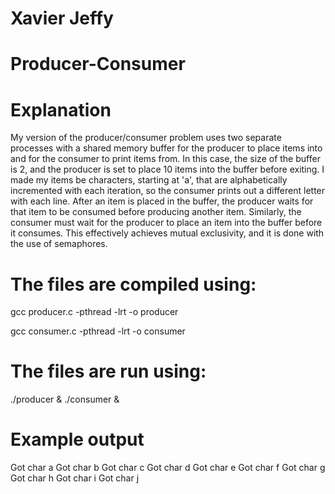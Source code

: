 # Xavier Jeffy
# Producer-Consumer

# Explanation
My version of the producer/consumer problem uses two separate processes with a shared memory buffer for the 
producer to place items into and for the consumer to print items from. In this case, the size of the buffer 
is 2, and the producer is set to place 10 items into the buffer before exiting. I made my items be characters, 
starting at 'a', that are alphabetically incremented with each iteration, so the consumer prints out a different 
letter with each line. After an item is placed in the buffer, the producer waits for that item to be consumed 
before producing another item. Similarly, the consumer must wait for the producer to place an item into the 
buffer before it consumes. This effectively achieves mutual exclusivity, and it is done with the use of semaphores. 

# The files are compiled using:
gcc producer.c -pthread -lrt -o producer

gcc consumer.c -pthread -lrt -o consumer

# The files are run using:
./producer & ./consumer &

# Example output
Got char a
Got char b
Got char c
Got char d
Got char e
Got char f
Got char g
Got char h
Got char i
Got char j
